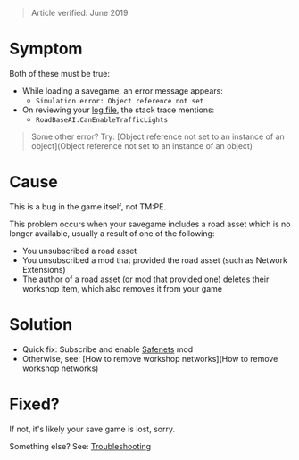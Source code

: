 > Article verified: June 2019

# Symptom

Both of these must be true:

* While loading a savegame, an error message appears:
    * `Simulation error: Object reference not set`
* On reviewing your [log file](./Share-your-Cities-Skylines-log-file), the stack trace mentions:
    * `RoadBaseAI.CanEnableTrafficLights`

> Some other error? Try: [Object reference not set to an instance of an object](Object reference not set to an instance of an object)

# Cause

This is a bug in the game itself, not TM:PE.

This problem occurs when your savegame includes a road asset which is no longer available, usually a result of one of the following:

* You unsubscribed a road asset
* You unsubscribed a mod that provided the road asset (such as Network Extensions)
* The author of a road asset (or mod that provided one) deletes their workshop item, which also removes it from your game

# Solution

* Quick fix: Subscribe and enable [Safenets](https://steamcommunity.com/sharedfiles/filedetails/?id=1620588636) mod
* Otherwise, see: [How to remove workshop networks](How to remove workshop networks)

# Fixed?

If not, it's likely your save game is lost, sorry.

Something else? See: [Troubleshooting](Troubleshooting)
